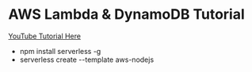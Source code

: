 # AWS Lambda & DynamoDB Tutorial

[YouTube Tutorial Here](https://www.youtube.com/watch?v=Pa99PT16tmw)

- npm install serverless -g
- serverless create --template aws-nodejs
